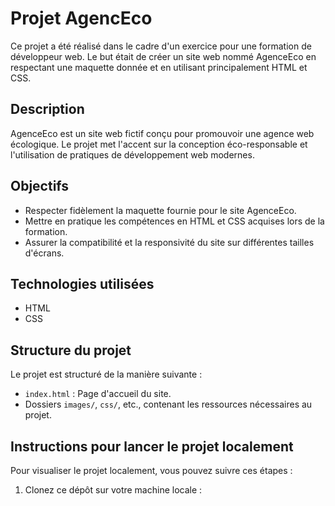 # Projet AgencEco

Ce projet a été réalisé dans le cadre d'un exercice pour une formation de développeur web. Le but était de créer un site web nommé AgenceEco en respectant une maquette donnée et en utilisant principalement HTML et CSS.

## Description

AgenceEco est un site web fictif conçu pour promouvoir une agence web écologique. Le projet met l'accent sur la conception éco-responsable et l'utilisation de pratiques de développement web modernes.

## Objectifs

- Respecter fidèlement la maquette fournie pour le site AgenceEco.
- Mettre en pratique les compétences en HTML et CSS acquises lors de la formation.
- Assurer la compatibilité et la responsivité du site sur différentes tailles d'écrans.

## Technologies utilisées

- HTML
- CSS

## Structure du projet

Le projet est structuré de la manière suivante :

- `index.html` : Page d'accueil du site.
- Dossiers `images/`, `css/`, etc., contenant les ressources nécessaires au projet.

## Instructions pour lancer le projet localement

Pour visualiser le projet localement, vous pouvez suivre ces étapes :

1. Clonez ce dépôt sur votre machine locale :
